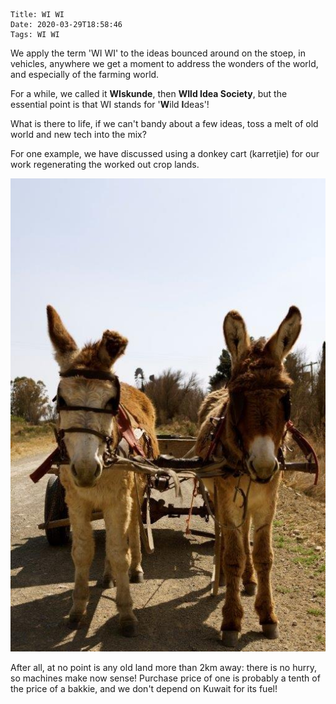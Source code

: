     Title: WI WI
    Date: 2020-03-29T18:58:46
    Tags: WI WI

We apply the term 'WI WI' to the ideas bounced around on the stoep, in vehicles, anywhere we get a moment to address the wonders of the world, and especially of the farming world.

For a while, we called it **WIskunde**, then **WIld Idea Society**, but the essential point is that WI stands for '**W**ild **I**deas'! 

What is there to life, if we can't bandy about a few ideas, toss a melt of old world and new tech into the mix?

<!-- more -->

For one example, we have discussed using a donkey cart (karretjie) for our work regenerating the worked out crop lands. 

![](/img/mbongolo.jpg?raw=true)

After all, at no point is any old land more than 2km away: there is no hurry, so machines make now sense! Purchase price of one is probably a tenth of the price of a bakkie, and we don't depend on Kuwait for its fuel!



